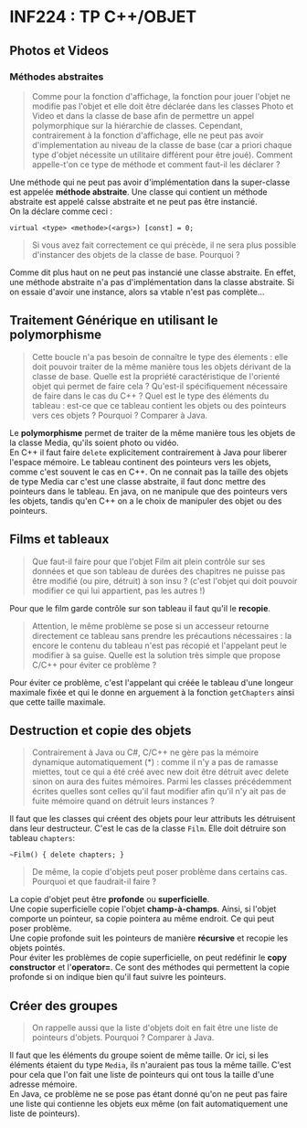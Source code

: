 # INF224 : TP C++/OBJET

## Photos et Videos

### Méthodes abstraites

> Comme pour la fonction d'affichage, la fonction pour jouer l'objet ne modifie pas
> l'objet et elle doit être déclarée dans les classes Photo et Video et dans la classe
> de base afin de permettre un appel polymorphique sur la hiérarchie de classes.
> Cependant, contrairement à la fonction d'affichage, elle ne peut pas avoir d'implementation
> au niveau de la classe de base (car a priori chaque type d'objet nécessite un
> utilitaire différent pour être joué). Comment appelle-t'on ce type de méthode et
> comment faut-il les déclarer ?

Une méthode qui ne peut pas avoir d'implémentation dans la super-classe est appelée 
**méthode abstraite**. Une classe qui contient un méthode abstraite est appelé calsse 
abstraite et ne peut pas être instancié.  
On la déclare comme ceci :

    virtual <type> <methode>(<args>) [const] = 0;

> Si vous avez fait correctement ce qui précède, il ne sera plus possible
> d'instancer des objets de la classe de base. Pourquoi ? 

Comme dit plus haut on ne peut pas instancié une classe abstraite. En effet,
une méthode abstraite n'a pas d'implémentation dans la classe abstraite. Si on
essaie d'avoir une instance, alors sa vtable n'est pas complète...


## Traitement Générique en utilisant le polymorphisme


> Cette boucle n'a pas besoin de connaître le type des élements : elle doit pouvoir
> traiter de la même manière tous les objets dérivant de la classe de base.
> Quelle est la propriété caractéristique de l'orienté objet qui permet de faire
> cela ? Qu'est-il spécifiquement nécessaire de faire dans le cas du C++ ? Quel
> est le type des éléments du tableau : est-ce que ce tableau contient les objets
> ou des pointeurs vers ces objets ? Pourquoi ? Comparer à Java. 

Le **polymorphisme** permet de traiter de la même manière tous les objets de la classe
Media, qu'ils soient photo ou vidéo.  
En C++ il faut faire `delete` explicitement contrairement à Java pour liberer l'espace mémoire.
Le tableau continent des pointeurs vers les objets, comme c'est souvent le cas en 
C++. On ne connait pas la taille des objets de type Media car c'est une classe abstraite, il
faut donc mettre des pointeurs dans le tableau.
En java, on ne manipule que des pointeurs vers les objets, tandis qu'en C++ on a le choix de
manipuler des objet ou des pointeurs.


## Films et tableaux


> Que faut-il faire pour que l'objet Film ait plein contrôle sur ses données
> et que son tableau de durées des chapitres ne puisse pas être modifié (ou pire,
> détruit) à son insu ? (c'est l'objet qui doit pouvoir modifier ce qui
> lui appartient, pas les autres !)

Pour que le film garde contrôle sur son tableau il faut qu'il le **recopie**.

> Attention, le même problème se pose si un accesseur retourne directement ce
> tableau sans prendre les précautions nécessaires : la encore le contenu du tableau
> n'est pas récopié et l'appelant peut le modifier à sa guise. Quelle est la
> solution très simple que propose C/C++ pour éviter ce problème ?

Pour éviter ce problème, c'est l'appelant qui créée le tableau d'une longeur
maximale fixée et qui le donne en arguement à la fonction `getChapters` ainsi
que cette taille maximale.


## Destruction et copie des objets

> Contrairement à Java ou C#, C/C++ ne gère pas la mémoire dynamique
> automatiquement (\*) : comme il n'y a pas de ramasse miettes, tout
> ce qui a été créé avec new doit être détruit avec delete sinon on aura
> des fuites mémoires. Parmi les classes précédemment écrites quelles sont
> celles qu'il faut modifier afin qu'il n'y ait pas de fuite mémoire quand
> on détruit leurs instances ?

Il faut que les classes qui créent des objets pour leur attributs les détruisent
dans leur destructeur. C'est le cas de la classe `Film`. Elle doit détruire
son tableau `chapters`:

    ~Film() { delete chapters; }

> De même, la copie d'objets peut poser problème dans certains cas.
> Pourquoi et que faudrait-il faire ?

La copie d'objet peut être **profonde** ou **superficielle**.  
Une copie superficielle copie l'objet **champ-à-champs**. Ainsi,
si l'objet comporte un pointeur, sa copie pointera au même endroit.
Ce qui peut poser problème.  
Une copie profonde suit les pointeurs de manière **récursive** et
recopie les objets pointés.  
Pour éviter les problèmes de copie superficielle, on peut redéfinir
le **copy constructor** et l'**operator=**. Ce sont des méthodes
qui permettent la copie profonde si on indique bien qu'il faut suivre
les pointeurs.


## Créer des groupes

> On rappelle aussi que la liste d'objets doit en fait être une liste
> de pointeurs d'objets. Pourquoi ? Comparer à Java.

Il faut que les éléments du groupe soient de même taille. Or ici,
si les éléments étaient du type `Media`, ils n'auraient pas tous
la même taille. C'est pour cela que l'on fait une liste de pointeurs
qui ont tous la taille d'une adresse mémoire.  
En Java, ce problème ne se pose pas étant donné qu'on ne peut pas faire
une liste qui contienne les objets eux même (on fait automatiquement
une liste de pointeurs).
